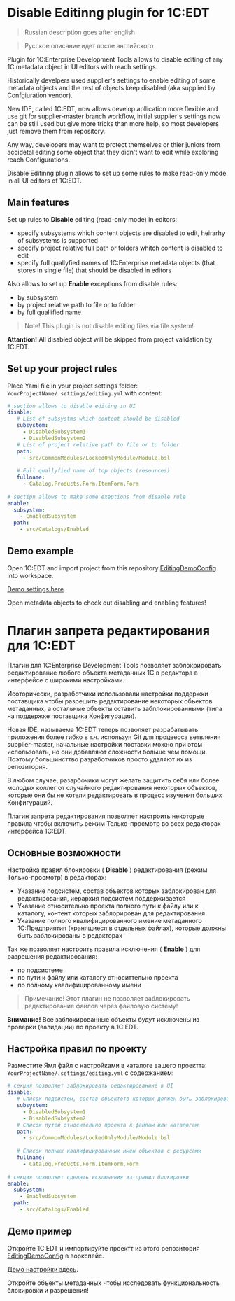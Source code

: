 # Disable Editinng plugin for 1C:EDT

> Russian description goes after english

> Русское описание идет после английского

Plugin for 1C:Enterprise Development Tools allows to disable editing of any 1C metadata object in UI editors with reach settings.

Historically develpers used supplier's settings to enable editing of some metadata objects and the rest of objects keep disabled (aka supplied by Confgiuration vendor).

New IDE, called 1C:EDT, now allows develop apllication more flexible and use git for supplier-master branch workflow, initial supplier's settings now can be still used but give more tricks than more help, so most developers just remove them from repository.

Any way, developers may want to protect themselves or thier juniors from accidetal editing some object that they didn't want to edit while exploring reach Configurations.

Disable Editinng plugin allows to set up some rules to make read-only mode in all UI editors of 1C:EDT.

## Main features

Set up rules to **Disable** editing (read-only mode) in editors:

- specify subsystems which content objects are disabled to edit, heirarhy of subsystems is supported
- specify project relative full path or folders whitch content is disabled to edit
- specify full quallyfied names of 1C:Enterprise metadata objects (that stores in single file) that should be disabled in editors

Also allows to set up  **Enable**  exceptions from disable rules:

- by subsystem
- by project relative path to file or to folder
- by full quallified name


> Note! This plugin is not disable editing files via file system!

**Attantion!**  All disabled object will be skipped from project validation by 1C:EDT.

## Set up your project rules

Place Yaml file in your project settings folder: `YourProjectName/.settings/editing.yml` with content:


```yaml
# section allows to disable editing in UI
disable:
   # List of subsystms which content should be disabled
   subsystem:
     - DisabledSubsystem1
     - DisabledSubsystem2
   # List of project relative path to file or to folder 
   path:
     - src/CommonModules/LockedOnlyModule/Module.bsl
   
   # Full quallyfied name of top objects (resources)
   fullname:
     - Catalog.Products.Form.ItemForm.Form
     
# sectipn allows to make some exeptions from disable rule
enable:
  subsystem:
    - EnabledSubsystem
  path:
    - src/Catalogs/Enabled

```

##  Demo example

Open 1C:EDT and import project from this repository [EditingDemoConfig](EditingDemoConfig) into workspace.

[Demo settings here](EditingDemoConfig/.settings/editing.yml).

Open metadata objects to check out disabling and enabling features!


# Плагин запрета редактирования для 1C:EDT

Плагин для 1C:Enterprise Development Tools позволяет заблокрировать редактирование любого объекта метаданных 1С в редактора в интерфейсе с широкими настройками.

Исоторически, разработчики использовали настройки поддержки поставщика чтобы разрешить редактирование некоторых объектов метаданных, а остальные объекты оставить забплокированными (типа на поддержке поставщика Конфигурации).

Новая IDE, называема 1C:EDT теперь позволяет разрабатывать приложения более гибко в т.ч. используя Git для процеесса ветвления supplier-master, начальные настройки поставки можно при этом использовать, но они добавляют сложности больше чем помощи. Поэтому большинсттво разработчиков просто удаляют их из репозитория.

В любом случае, разарбочики могут желать защитить себя или более молодых коллег от случайного редактирования некоторых объектов, которые они бы не хотели редактировать в процесс изучения больших Конфигураций.

Плагин запрета редактирования позволяет настроить некоторые правила чтобы включить режим Только-просмотр во всех редакторах интерфейса 1C:EDT.


## Основные возможности

Настройка правил блокировки ( **Disable** ) редактирования (режим Только-просмотр) в редакторах:

- Указание подсистем, состав объектов которых  заблокирован для редактирования, иерархия подсистем поддерживается
- Указание относительно проекта полного пути к файлу или к  каталогу,  контент которых заблорирован для редактирования
- Указание полного квалифицированного имение метаданного 1С:Предприятия (хранящиеся в отдельных файлах), которые должны быть заблокированы в редакторах

Так же позволяет настроить правила исключения ( **Enable** )  для разрешения редактирования:

- по подсистеме
- по пути к файлу или каталогу относиттельно проекта
- по полному квалифицированному имени


> Примечание! Этот плагин не позволяет заблокировать редактирование файлов через файловую систему!

**Внимание!**  Все заблокированные объекты будут исключены из проверки (валидации) по проекту в 1C:EDT.


##  Настройка правил по проекту


Разместите Ямл файл с настройками в каталоге вашего проектта: `YourProjectName/.settings/editing.yml` с содержанием:


```yaml
# секция позволяет заблокировать редактированиие в UI
disable:
   # Список подсистем, состав объектотв которых должен быть заблокирован
   subsystem:
     - DisabledSubsystem1
     - DisabledSubsystem2
   # Список путей относительно проекта к файлам или каталогам
   path:
     - src/CommonModules/LockedOnlyModule/Module.bsl
   
   # Список полных квалифицированных имен объектов с ресурсами
   fullname:
     - Catalog.Products.Form.ItemForm.Form
     
# секция позволяет сделать исключения из правил блокировки
enable:
  subsystem:
    - EnabledSubsystem
  path:
    - src/Catalogs/Enabled

```

## Демо пример


Откройте 1C:EDT и импортируйте проектт  из этого репозитория [EditingDemoConfig](EditingDemoConfig) в воркспейс.

[Демо настройки здесь](EditingDemoConfig/.settings/editing.yml).

Откройте объекты метаданных чтобы исследовать функциональность блокировки и разрешения!

